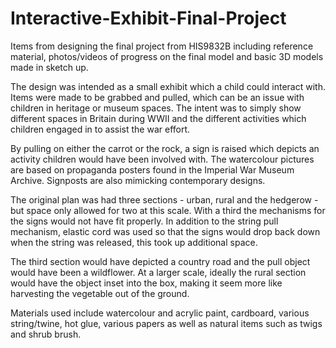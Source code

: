 # Interactive-Exhibit-Final-Project
Items from designing the final project from HIS9832B including reference material, photos/videos of progress on the final model and basic 3D models made in sketch up.


The design was intended as a small exhibit which a child could interact with.  Items were made to be grabbed and pulled, which can be an issue with children in heritage or museum spaces.  The intent was to simply show different spaces in Britain during WWII and the different activities which children engaged in to assist the war effort.  

By pulling on either the carrot or the rock, a sign is raised which depicts an activity children would have been involved with.  The watercolour pictures are based on propaganda posters found in the Imperial War Museum Archive. Signposts are also mimicking contemporary designs.

The original plan was had three sections - urban, rural and the hedgerow - but space only allowed for two at this scale. With a third the mechanisms for the signs would not have fit properly. In addition to the string pull mechanism, elastic cord was used so that the signs would drop back down when the string was released, this took up additional space.  

The third section would have depicted a country road and the pull object would have been a wildflower.  At a larger scale, ideally the rural section would have the object inset into the box, making it seem more like harvesting the vegetable out of the ground.

Materials used include watercolour and acrylic paint, cardboard, various string/twine, hot glue, various papers as well as natural items such as twigs and shrub brush.
